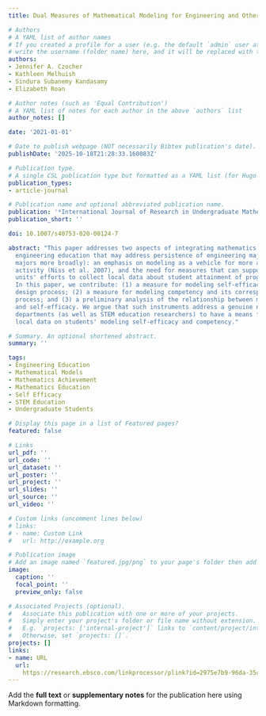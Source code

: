 ```yaml
---
title: Dual Measures of Mathematical Modeling for Engineering and Other STEM Undergraduates

# Authors
# A YAML list of author names
# If you created a profile for a user (e.g. the default `admin` user at `content/authors/admin/`), 
# write the username (folder name) here, and it will be replaced with their full name and linked to their profile.
authors:
- Jennifer A. Czocher
- Kathleen Melhuish
- Sindura Subanemy Kandasamy
- Elizabeth Roan

# Author notes (such as 'Equal Contribution')
# A YAML list of notes for each author in the above `authors` list
author_notes: []

date: '2021-01-01'

# Date to publish webpage (NOT necessarily Bibtex publication's date).
publishDate: '2025-10-18T21:28:33.160083Z'

# Publication type.
# A single CSL publication type but formatted as a YAML list (for Hugo requirements).
publication_types:
- article-journal

# Publication name and optional abbreviated publication name.
publication: '*International Journal of Research in Undergraduate Mathematics Education*'
publication_short: ''

doi: 10.1007/s40753-020-00124-7

abstract: "This paper addresses two aspects of integrating mathematics education with
  engineering education that may address persistence of engineering majors (and STEM
  majors more broadly): an emphasis on modeling as a vehicle for more authentic learning
  activity (Niss et al. 2007), and the need for measures that can support academic
  units' efforts to collect local data about student attainment of program goals.
  In this paper, we contribute: (1) a measure for modeling self-efficacy and its corresponding
  design process; (2) a measure for modeling competency and its corresponding design
  process; and (3) a preliminary analysis of the relationship between modeling competency
  and self-efficacy. We argue that such instruments address a genuine need of engineering
  departments (as well as STEM education researchers) to have a means for collecting
  local data on students' modeling self-efficacy and competency."

# Summary. An optional shortened abstract.
summary: ''

tags:
- Engineering Education
- Mathematical Models
- Mathematics Achievement
- Mathematics Education
- Self Efficacy
- STEM Education
- Undergraduate Students

# Display this page in a list of Featured pages?
featured: false

# Links
url_pdf: ''
url_code: ''
url_dataset: ''
url_poster: ''
url_project: ''
url_slides: ''
url_source: ''
url_video: ''

# Custom links (uncomment lines below)
# links:
# - name: Custom Link
#   url: http://example.org

# Publication image
# Add an image named `featured.jpg/png` to your page's folder then add a caption below.
image:
  caption: ''
  focal_point: ''
  preview_only: false

# Associated Projects (optional).
#   Associate this publication with one or more of your projects.
#   Simply enter your project's folder or file name without extension.
#   E.g. `projects: ['internal-project']` links to `content/project/internal-project/index.md`.
#   Otherwise, set `projects: []`.
projects: []
links:
- name: URL
  url: 
    https://research.ebsco.com/linkprocessor/plink?id=2975e7b9-96da-35cc-9100-b793198301ce
---
```


Add the **full text** or **supplementary notes** for the publication here using Markdown formatting.
